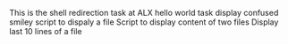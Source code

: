 This is the shell redirection task at ALX
hello world task
display confused smiley
script to dispaly a file
Script to display content of two files
Display last 10 lines of a file
